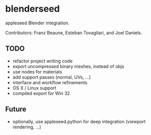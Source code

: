 blenderseed
===========

appleseed Blender integration.

Contributors: Franz Beaune, Esteban Tovagliari, and Joel Daniels.

TODO
----

- refactor project writing code
- export uncompressed binary meshes, instead of objs
- use nodes for materials 
- add support passes (normal, UVs, ...)
- interface and workflow refinements
- OS X / Linux support
- compiled export for Win 32

Future
------

- optionally, use appleseed.python for deep integration (viewport rendering, ...)
